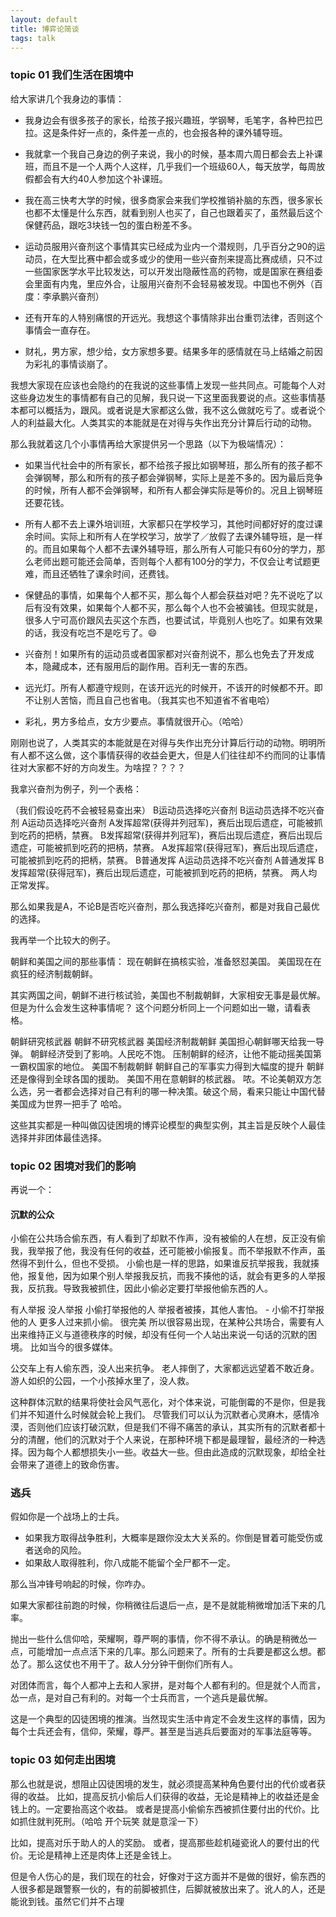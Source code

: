 ```yaml
---
layout: default
title: 博弈论简谈
tags: talk
---
```


### topic 01 我们生活在困境中
给大家讲几个我身边的事情：

- 我身边会有很多孩子的家长，给孩子报兴趣班，学钢琴，毛笔字，各种巴拉巴拉。这是条件好一点的，条件差一点的，也会报各种的课外辅导班。

- 我就拿一个我自己身边的例子来说，我小的时候，基本周六周日都会去上补课班，而且不是一个人两个人这样，几乎我们一个班级60人，每天放学，每周放假都会有大约40人参加这个补课班。

- 我在高三快考大学的时候，很多商家会来我们学校推销补脑的东西，很多家长也都不太懂是什么东西，就看到别人也买了，自己也跟着买了，虽然最后这个保健药品，跟吃3块钱一包的蛋白粉差不多。

- 运动员服用兴奋剂这个事情其实已经成为业内一个潜规则，几乎百分之90的运动员，在大型比赛中都会或多或少的使用一些兴奋剂来提高比赛成绩，只不过一些国家医学水平比较发达，可以开发出隐蔽性高的药物，或是国家在赛组委会里面有内鬼，里应外合，让服用兴奋剂不会轻易被发现。中国也不例外（百度：李承鹏兴奋剂）

- 还有开车的人特别痛恨的开远光。我想这个事情除非出台重罚法律，否则这个事情会一直存在。

- 财礼，男方家，想少给，女方家想多要。结果多年的感情就在马上结婚之前因为彩礼的事情谈崩了。

我想大家现在应该也会隐约的在我说的这些事情上发现一些共同点。可能每个人对这些身边发生的事情都有自己的见解，我只说一下这里面我要说的点。这些事情基本都可以概括为，跟风。或者说是大家都这么做，我不这么做就吃亏了。或者说个人的利益最大化。人类其实的本能就是在对得与失作出充分计算后行动的动物。

那么我就着这几个小事情再给大家提供另一个思路（以下为极端情况）：

- 如果当代社会中的所有家长，都不给孩子报比如钢琴班，那么所有的孩子都不会弹钢琴，那么和所有的孩子都会弹钢琴，实际上是差不多的。因为最后竞争的时候，所有人都不会弹钢琴，和所有人都会弹实际是等价的。况且上钢琴班还要花钱。

- 所有人都不去上课外培训班，大家都只在学校学习，其他时间都好好的度过课余时间。实际上和所有人在学校学习，放学了／放假了去课外辅导班，是一样的。而且如果每个人都不去课外辅导班，那么所有人可能只有60分的学力，那么老师出题可能还会简单，否则每个人都有100分的学力，不仅会让考试题更难，而且还牺牲了课余时间，还费钱。

- 保健品的事情，如果每个人都不买，那么每个人都会获益对吧？先不说吃了以后有没有效果，如果每个人都不买，那么每个人也不会被骗钱。但现实就是，很多人宁可高价跟风去买这个东西，也要试试，毕竟别人也吃了。如果有效果的话，我没有吃岂不是吃亏了。😄

- 兴奋剂！如果所有的运动员或者国家都对兴奋剂说不，那么也免去了开发成本，隐藏成本，还有服用后的副作用。百利无一害的东西。

- 远光灯。所有人都遵守规则，在该开远光的时候开，不该开的时候都不开。即不让别人苦恼，而且自己也省电。（我其实也不知道省不省电哈）

- 彩礼，男方多给点，女方少要点。事情就很开心。（哈哈）


刚刚也说了，人类其实的本能就是在对得与失作出充分计算后行动的动物。明明所有人都不这么做，这个事情获得的收益会更大，但是人们往往却不约而同的让事情往对大家都不好的方向发生。为啥捏？？？？


我拿兴奋剂为例子，列一个表格：

（我们假设吃药不会被轻易查出来）	B运动员选择吃兴奋剂	B运动员选择不吃兴奋剂
A运动员选择吃兴奋剂	A发挥超常(获得并列冠军)，赛后出现后遗症，可能被抓到吃药的把柄，禁赛。
B发挥超常(获得并列冠军)，赛后出现后遗症，赛后出现后遗症，可能被抓到吃药的把柄，禁赛。
A发挥超常(获得冠军)，赛后出现后遗症，可能被抓到吃药的把柄，禁赛。
B普通发挥
A运动员选择不吃兴奋剂	A普通发挥
B发挥超常(获得冠军)，赛后出现后遗症，可能被抓到吃药的把柄，禁赛。
两人均正常发挥。

那么如果我是A，不论B是否吃兴奋剂，那么我选择吃兴奋剂，都是对我自己最优的选择。


我再举一个比较大的例子。

朝鲜和美国之间的那些事情：
现在朝鲜在搞核实验，准备怒怼美国。
美国现在在疯狂的经济制裁朝鲜。

其实两国之间，朝鲜不进行核试验，美国也不制裁朝鲜，大家相安无事是最优解。但是为什么会发生这种事情呢？
这个问题分析同上一个问题如出一辙，请看表格。

朝鲜研究核武器	朝鲜不研究核武器
美国经济制裁朝鲜	美国担心朝鲜哪天给我一导弹。
朝鲜经济受到了影响。人民吃不饱。	压制朝鲜的经济，让他不能动摇美国第一霸权国家的地位。
美国不制裁朝鲜	朝鲜自己的军事实力得到大幅度的提升	朝鲜还是像得到全球各国的援助。
美国不用在意朝鲜的核武器。
哝。不论美朝双方怎么选，另一者都会选择对自己有利的哪一种决策。破这个局，看来只能让中国代替美国成为世界一把手了 哈哈。

这些其实都是一种叫做囚徒困境的博弈论模型的典型实例，其主旨是反映个人最佳选择并非团体最佳选择。


### topic 02 困境对我们的影响


再说一个：

#### 沉默的公众

小偷在公共场合偷东西，有人看到了却默不作声，没有被偷的人在想，反正没有偷我，我举报了他，我没有任何的收益，还可能被小偷报复。而不举报默不作声，虽然得不到什么，但也不受损。
小偷也是一样的思路，如果谁反抗举报我，我就揍他，报复他，因为如果个别人举报我反抗，而我不揍他的话，就会有更多的人举报我，反抗我。导致我被抓住，因此小偷必定要打举报他偷东西的人。


有人举报	没人举报
小偷打举报他的人	举报者被揍，其他人害怕。	-
小偷不打举报他的人	更多人过来抓小偷。	很完美
所以很容易出现，在某种公共场合，需要有人出来维持正义与道德秩序的时候，却没有任何一个人站出来说一句话的沉默的困境。
比如当今的很多媒体。

公交车上有人偷东西，没人出来抗争。
老人摔倒了，大家都远远望着不敢近身。
游人如织的公园，一个小孩掉水里了，没人救。

这种群体沉默的结果将使社会风气恶化，对个体来说，可能倒霉的不是你，但是我们并不知道什么时候就会轮上我们。
尽管我们可以认为沉默者心灵麻木，感情冷漠，否则他们应该打破沉默，但是我们不得不痛苦的承认，其实所有的沉默者都十分的清醒，他们的沉默对于个人来说，在那种环境下都是最理智，最经济的一种选择。因为每个人都想损失小一些。收益大一些。但由此造成的沉默现象，却给全社会带来了道德上的致命伤害。

### 逃兵

假如你是一个战场上的士兵。

- 如果我方取得战争胜利，大概率是跟你没太大关系的。你倒是冒着可能受伤或者送命的风险。
- 如果敌人取得胜利，你八成能不能留个全尸都不一定。

那么当冲锋号响起的时候，你咋办。

如果大家都往前跑的时候，你稍微往后退后一点，是不是就能稍微增加活下来的几率。

抛出一些什么信仰哈，荣耀啊，尊严啊的事情，你不得不承认。的确是稍微怂一点，可能增加一点点活下来的几率。那么问题来了。所有的士兵要是都这么想。都怂了。那么这仗也不用干了。敌人分分钟干倒你们所有人。

对团体而言，每个人都冲上去和人家拼，是对每个人都有利的。但是就个人而言，怂一点，是对自己有利的。对每一个士兵而言，一个逃兵是最优解。

这是一个典型的囚徒困境的推演。当然现实生活中肯定不会发生这样的事情，因为每个士兵还会有，信仰，荣耀，尊严。甚至是当逃兵后要面对的军事法庭等等。

### topic 03 如何走出困境

那么也就是说，想阻止囚徒困境的发生，就必须提高某种角色要付出的代价或者获得的收益。
比如，提高反抗小偷后人们获得的收益，无论是精神上的收益还是金钱上的。一定要抬高这个收益。
或者是提高小偷偷东西被抓住要付出的代价。比如抓住就判死刑。（哈哈 开个玩笑 就是意淫一下）

比如，提高对乐于助人的人的奖励。
或者，提高那些趁机碰瓷讹人的要付出的代价。无论是精神上还是肉体上还是金钱上。

但是令人伤心的是，我们现在的社会，好像对于这方面并不是做的很好，偷东西的人很多都是跟警察一伙的，有的前脚被抓住，后脚就被放出来了。讹人的人，还是能讹到钱。虽然它们并不占理





